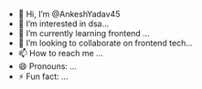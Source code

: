 - 👋 Hi, I’m @AnkeshYadav45
- 👀 I’m interested in dsa...
- 🌱 I’m currently learning frontend ...
- 💞️ I’m looking to collaborate on frontend tech...
- 📫 How to reach me ...
- 😄 Pronouns: ...
- ⚡ Fun fact: ...

<!---
AnkeshYadav45/AnkeshYadav45 is a ✨ special ✨ repository because its `README.md` (this file) appears on your GitHub profile.
You can click the Preview link to take a look at your changes.
--->
